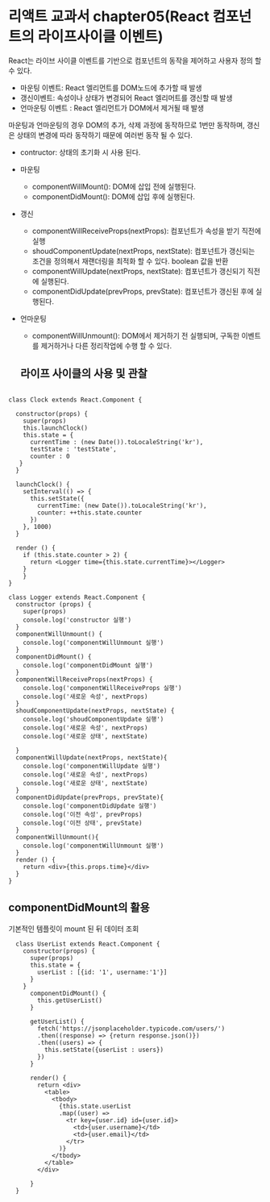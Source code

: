 # 리액트 교과서 chapter05(React 컴포넌트의 라이프사이클 이벤트)

React는 라이브 사이클 이벤트를 기반으로 컴포넌트의 동작을 제어하고 사용자 정의 할 수 있다.
- 마운팅 이벤트: React 엘리먼트를 DOM노드에 추가할 때 발생
- 갱신이벤트: 속성이나 상태가 변경되어 React 엘리머트를 갱신할 때 발생
- 언마운팅 이벤트 : React 엘리먼트가 DOM에서 제거될 때 발생

마운팅과 언마운팅의 경우 DOM의 추가, 삭제 과정에 동작하므로 1번만 동작하며, 갱신은 상태의 변경에 따라 동작하기 때문에 여러번 동작 될 수 있다.

- contructor: 상태의 초기화 시 사용 된다.
- 마운팅
  - componentWillMount(): DOM에 삽입 전에 실행된다.
  - componentDidMount(): DOM에 삽입 후에 실행된다.
- 갱신
  - componentWillReceiveProps(nextProps): 컴포넌트가 속성을 받기 직전에 실행
  - shoudComponentUpdate(nextProps, nextState): 컴포넌트가 갱신되는 조건을 정의해서 재랜더링을 최적화 할 수 있다. boolean 값을 반환
  - componentWillUpdate(nextProps, nextState): 컴포넌트가 갱신되기 직전에 실행된다.
  - componentDidUpdate(prevProps, prevState): 컴포넌트가 갱신된 후에 실행된다.
- 언마운팅
  - componentWillUnmount(): DOM에서 제거하기 전 실행되며, 구독한 이벤트를 제거하거나 다른 정리작업에 수행 할 수 있다.

  ## 라이프 사이클의 사용 및 관찰
```
  
class Clock extends React.Component {
  
  constructor(props) {
    super(props)
    this.launchClock()
    this.state = {
      currentTime : (new Date()).toLocaleString('kr'),
      testState : 'testState',
      counter : 0 
   }
  }

  launchClock() {
    setInterval(() => {
      this.setState({
        currentTime: (new Date()).toLocaleString('kr'),
        counter: ++this.state.counter
      })
    }, 1000)
  }

  render () {
    if (this.state.counter > 2) {
      return <Logger time={this.state.currentTime}></Logger>
    }
    }
}

class Logger extends React.Component {
  constructor (props) {
    super(props)
    console.log('constructor 실행')
  }
  componentWillUnmount() {
    console.log('componentWillUnmount 실행')
  }
  componentDidMount() {
    console.log('componentDidMount 실행')
  }
  componentWillReceiveProps(nextProps) {
    console.log('componentWillReceiveProps 실행')
    console.log('새로운 속성', nextProps)
  }
  shoudComponentUpdate(nextProps, nextState) {
    console.log('shoudComponentUpdate 실행')
    console.log('새로운 속성', nextProps)
    console.log('새로운 상태', nextState)
    
  }
  componentWillUpdate(nextProps, nextState){
    console.log('componentWillUpdate 실행')
    console.log('새로운 속성', nextProps)
    console.log('새로운 상태', nextState)
  }
  componentDidUpdate(prevProps, prevState){
    console.log('componentDidUpdate 실행')
    console.log('이전 속성', prevProps)
    console.log('이전 상태', prevState)
  }
  componentWillUnmount(){
    console.log('componentWillUnmount 실행')
  }
  render () {
    return <div>{this.props.time}</div>
  }
} 
```

## componentDidMount의 활용
기본적인 템플릿이 mount 된 뒤 데이터 조회
```
  class UserList extends React.Component {
    constructor(props) {
      super(props)
      this.state = {
        userList : [{id: '1', username:'1'}]
      }
    }
      componentDidMount() {
        this.getUserList()
      }

      getUserList() {
        fetch('https://jsonplaceholder.typicode.com/users/')
        .then((response) => {return response.json()})
        .then((users) => {
          this.setState({userList : users})
        })
      }
      
      render() {
        return <div>
          <table>
            <tbody>
              {this.state.userList
              .map((user) => 
                <tr key={user.id} id={user.id}>
                  <td>{user.username}</td>
                  <td>{user.email}</td>
                </tr>
              )}
            </tbody>
          </table>
        </div>
        
      }
  }
```